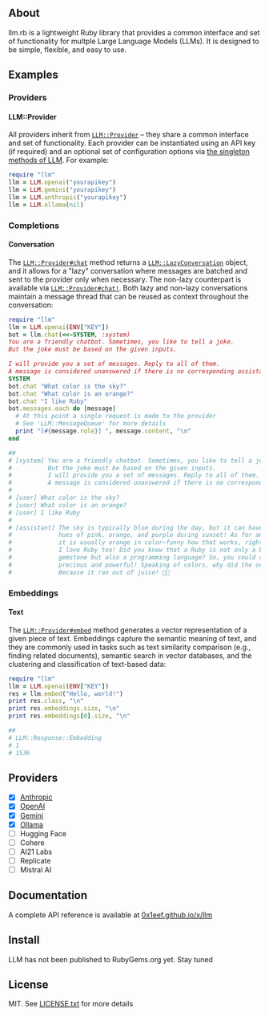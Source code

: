 ## About

llm.rb is a lightweight Ruby library that provides a common interface
and set of functionality for multple Large Language Models (LLMs). It
is designed to be simple, flexible, and easy to use.

## Examples

### Providers

#### LLM::Provider

All providers inherit from [`LLM::Provider`](https://0x1eef.github.io/x/llm/LLM/Provider.html) &ndash;
they share a common interface and set of functionality. Each provider can be instantiated
using an API key (if required) and an optional set of configuration options via
[the singleton methods of LLM](https://0x1eef.github.io/x/llm/LLM.html). For example:

```ruby
require "llm"
llm = LLM.openai("yourapikey")
llm = LLM.gemini("yourapikey")
llm = LLM.anthropic("yourapikey")
llm = LLM.ollama(nil)
```

### Completions

#### Conversation

The
[`LLM::Provider#chat`](https://0x1eef.github.io/x/llm/LLM/Provider.html#chat-instance_method)
method returns a
[`LLM::LazyConversation`](https://0x1eef.github.io/x/llm/LLM/LazyConversation.html)
object, and it allows for a "lazy" conversation where messages are batched and
sent to the provider only when necessary. The non-lazy counterpart is available via
[`LLM::Provider#chat!`](https://0x1eef.github.io/x/llm/LLM/Provider.html#chat!-instance_method).
Both lazy and non-lazy conversations maintain a message thread that can be reused
as context throughout the conversation:

```ruby
require "llm"
llm = LLM.openai(ENV["KEY"])
bot = llm.chat(<<~SYSTEM, :system)
You are a friendly chatbot. Sometimes, you like to tell a joke.
But the joke must be based on the given inputs.

I will provide you a set of messages. Reply to all of them.
A message is considered unanswered if there is no corresponding assistant response.
SYSTEM
bot.chat "What color is the sky?"
bot.chat "What color is an orange?"
bot.chat "I like Ruby"
bot.messages.each do |message|
  # At this point a single request is made to the provider
  # See 'LLM::MessageQueue' for more details
  print "[#{message.role}] ", message.content, "\n"
end

##
# [system] You are a friendly chatbot. Sometimes, you like to tell a joke.
#          But the joke must be based on the given inputs.
#          I will provide you a set of messages. Reply to all of them.
#          A message is considered unanswered if there is no corresponding assistant response.
#
# [user] What color is the sky?
# [user] What color is an orange?
# [user] I like Ruby
#
# [assistant] The sky is typically blue during the day, but it can have beautiful
#             hues of pink, orange, and purple during sunset! As for an orange,
#             it is usually orange in color—funny how that works, right?
#             I love Ruby too! Did you know that a Ruby is not only a beautiful
#             gemstone but also a programming language? So, you could say it's both
#             precious and powerful! Speaking of colors, why did the orange stop?
#             Because it ran out of juice! 🍊😂
```

### Embeddings

#### Text

The
[`LLM::Provider#embed`](https://0x1eef.github.io/x/llm/LLM/Provider.html#embed-instance_method)
method generates a vector representation of a given piece of text.
Embeddings capture the semantic meaning of text, and they are
commonly used in tasks such as text similarity comparison (e.g., finding related documents),
semantic search in vector databases, and the clustering and classification
of text-based data:

```ruby
require "llm"
llm = LLM.openai(ENV["KEY"])
res = llm.embed("Hello, world!")
print res.class, "\n"
print res.embeddings.size, "\n"
print res.embeddings[0].size, "\n"

##
# LLM::Response::Embedding
# 1
# 1536
```

## Providers

- [x] [Anthropic](https://www.anthropic.com/)
- [x] [OpenAI](https://platform.openai.com/docs/overview)
- [x] [Gemini](https://ai.google.dev/gemini-api/docs)
- [x] [Ollama](https://github.com/ollama/ollama#readme)
- [ ] Hugging Face
- [ ] Cohere
- [ ] AI21 Labs
- [ ] Replicate
- [ ] Mistral AI

## Documentation

A complete API reference is available at [0x1eef.github.io/x/llm](https://0x1eef.github.io/x/llm)

## Install

LLM has not been published to RubyGems.org yet. Stay tuned

## License

MIT. See [LICENSE.txt](LICENSE.txt) for more details
